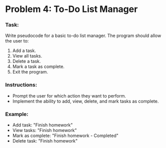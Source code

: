 # Problem 4: To-Do List Manager

### Task:
Write pseudocode for a basic to-do list manager. The program should allow the user to:
1. Add a task.
2. View all tasks.
3. Delete a task.
4. Mark a task as complete.
5. Exit the program.

### Instructions:
- Prompt the user for which action they want to perform.
- Implement the ability to add, view, delete, and mark tasks as complete.

### Example:
- Add task: "Finish homework"
- View tasks: "Finish homework"
- Mark as complete: "Finish homework - Completed"
- Delete task: "Finish homework"